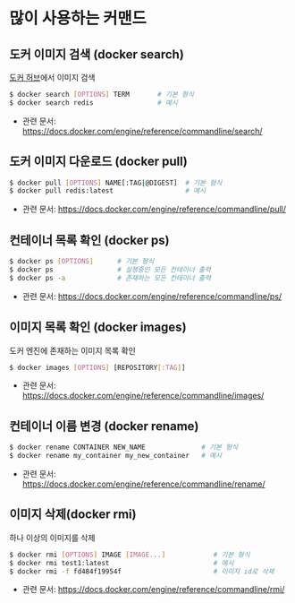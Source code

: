 # 많이 사용하는 커맨드

## 도커 이미지 검색 (docker search)
[도커 허브](https://hub.docker.com/)에서 이미지 검색
```bash
$ docker search [OPTIONS] TERM       # 기본 형식
$ docker search redis                # 예시
```
- 관련 문서: https://docs.docker.com/engine/reference/commandline/search/


## 도커 이미지 다운로드 (docker pull)
```bash
$ docker pull [OPTIONS] NAME[:TAG|@DIGEST]  # 기본 형식
$ docker pull redis:latest                  # 예시
```
- 관련 문서: https://docs.docker.com/engine/reference/commandline/pull/

## 컨테이너 목록 확인 (docker ps)
```bash
$ docker ps [OPTIONS]      # 기본 형식
$ docker ps                # 실행중인 모든 컨테이너 출력
$ docker ps -a             # 존재하는 모든 컨테이너 출력
```
- 관련 문서: https://docs.docker.com/engine/reference/commandline/ps/

## 이미지 목록 확인 (docker images)
도커 엔진에 존재하는 이미지 목록 확인 
```bash
$ docker images [OPTIONS] [REPOSITORY[:TAG]]
```
- 관련 문서: https://docs.docker.com/engine/reference/commandline/images/

## 컨테이너 이름 변경 (docker rename)
```bash
$ docker rename CONTAINER NEW_NAME              # 기본 형식
$ docker rename my_container my_new_container   # 예시
```
- 관련 문서: https://docs.docker.com/engine/reference/commandline/rename/

##  이미지 삭제(docker rmi)
하나 이상의 이미지를 삭제
```bash
$ docker rmi [OPTIONS] IMAGE [IMAGE...]            # 기본 형식
$ docker rmi test1:latest                          # 예시
$ docker rmi -f fd484f19954f                       # 이미지 id로 삭제
```
- 관련 문서: https://docs.docker.com/engine/reference/commandline/rmi/